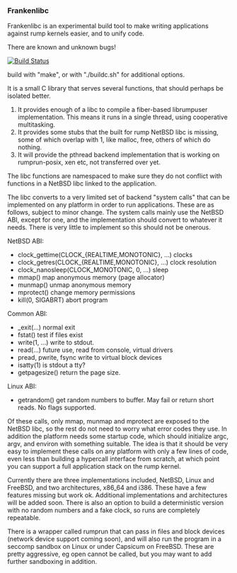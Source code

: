 ### Frankenlibc ###

Frankenlibc is an experimental build tool to make writing applications
against rump kernels easier, and to unify code.

There are known and unknown bugs!

[![Build Status](https://travis-ci.org/justincormack/frankenlibc.png?branch=master)](https://travis-ci.org/justincormack/frankenlibc)

build with "make", or with "./buildc.sh" for additional options.

It is a small C library that serves several functions, that should perhaps
be isolated better.

1. It provides enough of a libc to compile a fiber-based librumpuser
implementation. This means it runs in a single thread, using
cooperative multitasking.
2. It provides some stubs that the built for rump NetBSD libc is missing,
some of which overlap with 1, like malloc, free, others of which do nothing.
3. It will provide the pthread backend implementation that is working on
rumprun-posix, xen etc, not transferred over yet.

The libc functions are namespaced to make sure they do not conflict with
functions in a NetBSD libc linked to the application.

The libc converts to a very limited set of backend "system calls" that can
be implemented on any platform in order to run applications. These are as
follows, subject to minor change. The system calls mainly use the NetBSD ABI,
except for one, and the implementation should convert to whatever it needs.
There is very little to implement so this should not be onerous.

NetBSD ABI:
* clock\_gettime(CLOCK\_{REALTIME,MONOTONIC}, ...) clocks
* clock\_getres(CLOCK\_{REALTIME,MONOTONIC}, ...) clock resolution
* clock\_nanosleep(CLOCK\_MONOTONIC, 0, ...) sleep
* mmap() map anonymous memory (page allocator)
* munmap() unmap anonymous memory
* mprotect() change memory permissions
* kill(0, SIGABRT) abort program

Common ABI:
* \_exit(...) normal exit
* fstat() test if files exist
* write(1, ...) write to stdout.
* read(...) future use, read from console, virtual drivers
* pread, pwrite, fsync write to virtual block devices
* isatty(1) is stdout a tty?
* getpagesize() return the page size.

Linux ABI:
* getrandom() get random numbers to buffer. May fail or return short reads.
No flags supported.

Of these calls, only mmap, munmap and mprotect are exposed to the NetBSD libc, so the
rest do not need to worry what error codes they use. In addition the platform
needs some startup code, which should initialize argc, argv, and environ
with something suitable. The idea is that it should be very easy
to implement these calls on any platform with only a few lines of code, even
less than building a hypercall interface from scratch, at which point you can
support a full application stack on the rump kernel.

Currently there are three implementations included, NetBSD, Linux and FreeBSD, and two
architectures, x86\_64 and i386. These have a few features missing but work ok.
Additional implementations and architectures will be added soon. There is also
an option to build a deterministic version with no random numbers and a fake
clock, so runs are completely repeatable.

There is a wrapper called rumprun that can pass in files and block devices
(network device support coming soon), and will also run the program in a seccomp
sandbox on Linux or under Capsicum on FreeBSD. These are pretty aggressive, eg
open cannot be called, but you may want to add further sandboxing in addition.

